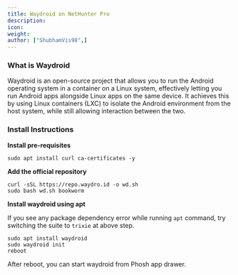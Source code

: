 ```yaml
---
title: Waydroid on NetHunter Pro
description:
icon:
weight:
author: ["ShubhamVis98",]
---
```


### What is Waydroid

Waydroid is an open-source project that allows you to run the Android operating system in a container on a Linux system, effectively letting you run Android apps alongside Linux apps on the same device. It achieves this by using Linux containers (LXC) to isolate the Android environment from the host system, while still allowing interaction between the two.

### Install Instructions

**Install pre-requisites**
```
sudo apt install curl ca-certificates -y
```

**Add the official repository**
```
curl -sSL https://repo.waydro.id -o wd.sh
sudo bash wd.sh bookworm
```

**Install waydroid using apt**

If you see any package dependency error while running `apt` command, try switching the suite to `trixie` at above step.

```
sudo apt install waydroid
sudo waydroid init
reboot
```

After reboot, you can start waydroid from Phosh app drawer.
